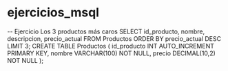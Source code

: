 # ejercicios_msql
-- Ejercicio Los 3 productos más caros
SELECT 
    id_producto,
    nombre,
    descripcion,
    precio_actual
FROM 
    Productos
ORDER BY 
    precio_actual DESC
LIMIT 3;
CREATE TABLE Productos (
    id_producto INT AUTO_INCREMENT PRIMARY KEY,
    nombre VARCHAR(100) NOT NULL,
    precio DECIMAL(10,2) NOT NULL
);